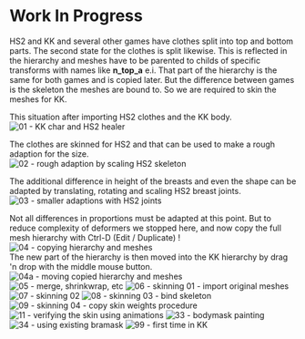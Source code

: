 # Work In Progress

HS2 and KK and several other games have clothes split into top and bottom parts. The second state for the clothes is split likewise. This is reflected in the hierarchy and meshes have to be parented to childs of specific transforms with names like **n_top_a** e.i. That part of the hierarchy is the same for both games and is copied later. But the difference between games is the skeleton the meshes are bound to. So we are required to skin the meshes for KK.

This situation after importing HS2 clothes and the KK body.  
![01 - KK char and HS2 healer](https://user-images.githubusercontent.com/104311725/234534826-2460b609-f731-4a0a-832d-df62d6ad1f1b.png)  

The clothes are skinned for HS2 and that can be used to make a rough adaption for the size.  
![02 - rough adaption by scaling HS2 skeleton](https://user-images.githubusercontent.com/104311725/234534832-ce72177b-ef0c-453a-9ff8-56e090c8ecaa.png)  

The additional difference in height of the breasts and even the shape can be adapted by translating, rotating and scaling HS2 breast joints.  
![03 - smaller adaptions with HS2 joints](https://user-images.githubusercontent.com/104311725/234534837-0a22a577-2932-4b58-a1bd-e44cc67af636.png)  

Not all differences in proportions must be adapted at this point. But to reduce complexity of deformers we stopped here, and now copy the full mesh hierarchy with Ctrl-D (Edit / Duplicate) !  
![04 - copying hierarchy and meshes](https://user-images.githubusercontent.com/104311725/234534850-df1b1d1f-d841-46cf-845f-efcaac5a77a9.png)  
The new part of the hierarchy is then moved into the KK hierarchy by drag 'n drop with the middle mouse button.  
![04a - moving copied hierarchy and meshes](https://user-images.githubusercontent.com/104311725/234534858-3a048369-007f-41e4-8865-bf5d9bb5b9b4.png)
![05 - merge, shrinkwrap, etc](https://user-images.githubusercontent.com/104311725/234534861-a16bb50d-3c6b-43db-a7d8-fe64b06fd9be.png)
![06 - skinning 01 - import original meshes](https://user-images.githubusercontent.com/104311725/234534865-d9c6d551-74cf-441f-90ed-688d89990429.png)
![07 - skinning 02](https://user-images.githubusercontent.com/104311725/234534869-6f5083b4-9a50-4c72-abbe-1fc0c51b48e3.png)
![08 - skinning 03 - bind skeleton](https://user-images.githubusercontent.com/104311725/234534874-fbfefa3b-c3d5-4c90-9ced-d17bb2b0b09b.png)
![09 - skinning 04 - copy skin weights procedure](https://user-images.githubusercontent.com/104311725/234534883-99090064-547a-483d-89da-0cba163b124f.png)
![11 - verifying the skin using animations](https://user-images.githubusercontent.com/104311725/234534886-f749e604-e98c-4190-9072-d67d07a219fe.png)
![33 - bodymask painting](https://user-images.githubusercontent.com/104311725/234534894-e797a5a3-fe68-4a50-bda8-63c89165a584.png)
![34 - using existing bramask](https://user-images.githubusercontent.com/104311725/234534898-85150542-099b-4aa4-b504-9bb8e3bdd927.png)
![99 - first time in KK](https://user-images.githubusercontent.com/104311725/234534904-807ece96-8512-43fb-b97b-62ddd3b1cced.png)
